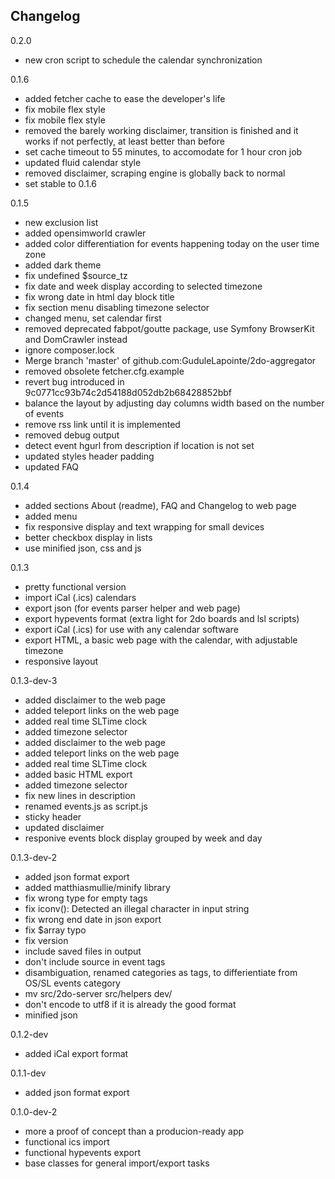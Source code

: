 ## Changelog

0.2.0
* new cron script to schedule the calendar synchronization

0.1.6
* added fetcher cache to ease the developer's life
* fix mobile flex style
* fix mobile flex style
* removed the barely working disclaimer, transition is finished and it works if not perfectly, at least better than before
* set cache timeout to 55 minutes, to accomodate for 1 hour cron job
* updated fluid calendar style
* removed disclaimer, scraping engine is globally back to normal
* set stable to 0.1.6

0.1.5
* new exclusion list
* added opensimworld crawler
* added color differentiation for events happening today on the user time zone
* added dark theme
* fix undefined $source_tz
* fix date and week display according to selected timezone
* fix wrong date in html day block title
* fix section menu disabling timezone selector
* changed menu, set calendar first
* removed deprecated fabpot/goutte package, use Symfony BrowserKit and DomCrawler instead
* ignore composer.lock
* Merge branch 'master' of github.com:GuduleLapointe/2do-aggregator
* removed obsolete fetcher.cfg.example
* revert bug introduced in 9c0771cc93b74c2d54188d052db2b68428852bbf
* balance the layout by adjusting day columns width based on the number of events
* remove rss link until it is implemented
* removed debug output
* detect event hgurl from description if location is not set
* updated styles header padding
* updated FAQ

0.1.4
* added sections About (readme), FAQ and Changelog to web page
* added menu
* fix responsive display and text wrapping for small devices
* better checkbox display in lists
* use minified json, css and js

0.1.3
* pretty functional version
* import iCal (.ics) calendars
* export json (for events parser helper and web page)
* export hypevents format (extra light for 2do boards and lsl scripts)
* export iCal (.ics) for use with any calendar software
* export HTML, a basic web page with the calendar, with adjustable timezone
* responsive layout

0.1.3-dev-3
* added disclaimer to the web page
* added teleport links on the web page
* added real time SLTime clock
* added timezone selector
* added disclaimer to the web page
* added teleport links on the web page
* added real time SLTime clock
* added basic HTML export
* added timezone selector
* fix new lines in description
* renamed events.js as script.js
* sticky header
* updated disclaimer
* responive events block display grouped by week and day

0.1.3-dev-2
* added json format export
* added matthiasmullie/minify library
* fix wrong type for empty tags
* fix iconv(): Detected an illegal character in input string
* fix wrong end date in json export
* fix $array typo
* fix version
* include saved files in output
* don't include source in event tags
* disambiguation, renamed  categories as tags, to differientiate from OS/SL events category
* mv src/2do-server src/helpers dev/
* don't encode  to utf8 if it is already the good format
* minified json

0.1.2-dev
* added iCal export format

0.1.1-dev
* added json format export

0.1.0-dev-2
* more a proof of concept than a producion-ready app
* functional ics import
* functional hypevents export
* base classes for general import/export tasks
